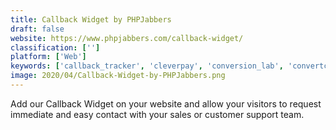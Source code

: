 ```yaml
---
title: Callback Widget by PHPJabbers
draft: false 
website: https://www.phpjabbers.com/callback-widget/
classification: ['']
platform: ['Web']
keywords: ['callback_tracker', 'cleverpay', 'conversion_lab', 'convertcall', 'elevio', 'engage_master', 'freshcaller', 'freshdesk', 'getsitecontrol', 'identified_caller', 'leadsrain', 'novocall', 'revoice', 'ringcentral', 'starbox_plugin', 'salesforce_service_cloud', 'talkie.io', 'textita', 'textpuff', 'zendesk_chat', 'picreel', 'tawk.to', 'ucontact']
image: 2020/04/Callback-Widget-by-PHPJabbers.png
---
```

Add our Callback Widget on your website and allow your visitors to request immediate and easy contact with your sales or customer support team.